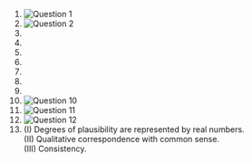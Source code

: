 1. ![Question 1](./)    
2. ![Question 2](./)
3. 
4.  
5.  
6.  
7.  
8.  
9.   
10. ![Question 10](./)  
11. ![Question 11](./)   
12. ![Question 12](./)   
13. (I) Degrees of plausibility are represented by real numbers.  
    (II) Qualitative correspondence with common sense.  
    (III) Consistency.  
 
